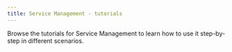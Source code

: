 ```yaml
---
title: Service Management - tutorials
---
```


Browse the tutorials for Service Management to learn how to use it step-by-step in different scenarios.

